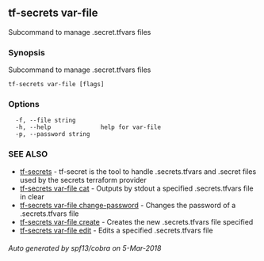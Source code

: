## tf-secrets var-file

Subcommand to manage .secret.tfvars files

### Synopsis


Subcommand to manage .secret.tfvars files

```
tf-secrets var-file [flags]
```

### Options

```
  -f, --file string       
  -h, --help              help for var-file
  -p, --password string   
```

### SEE ALSO
* [tf-secrets](tf-secrets.md)	 - tf-secret is the tool to handle .secrets.tfvars and .secret files used by the secrets terraform provider
* [tf-secrets var-file cat](tf-secrets_var-file_cat.md)	 - Outputs by stdout a specified .secrets.tfvars file in clear
* [tf-secrets var-file change-password](tf-secrets_var-file_change-password.md)	 - Changes the password of a .secrets.tfvars file
* [tf-secrets var-file create](tf-secrets_var-file_create.md)	 - Creates the new .secrets.tfvars file specified
* [tf-secrets var-file edit](tf-secrets_var-file_edit.md)	 - Edits a specified .secrets.tfvars file

###### Auto generated by spf13/cobra on 5-Mar-2018
